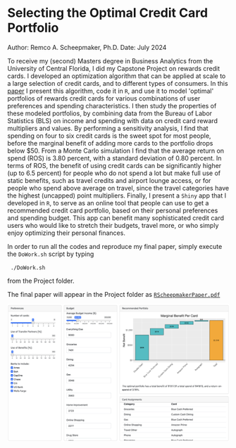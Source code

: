 # Selecting the Optimal Credit Card Portfolio

Author: Remco A. Scheepmaker, Ph.D.
Date: July 2024

To receive my (second) Masters degree in Business Analytics from the University of Central Florida, I did my Capstone Project on rewards credit cards. 
I developed an optimization algorithm that can be applied at scale to a large selection of credit cards, and to different types of consumers. 
In this [paper](RScheepmakerPaper.pdf) I present this algorithm, code it in `R`, and use it to model 'optimal' portfolios of rewards credit cards for various combinations of user preferences and spending characteristics. 
I then study the properties of these modeled portfolios, by combining data from the Bureau of Labor Statistics (BLS) on income and spending with data on credit card reward multipliers and values. 
By performing a sensitivity analysis, I find that spending on four to six credit cards is the sweet spot for most people, before the marginal benefit of adding more cards to the portfolio drops below $50. 
From a Monte Carlo simulation I find that the average return on spend (ROS) is 3.80 percent, with a standard deviation of 0.80 percent. 
In terms of ROS, the benefit of using credit cards can be significantly higher (up to 6.5 percent) for people who do not spend a lot but make full use of static benefits, such as travel credits and airport lounge access, or for people who spend above average on travel, since the travel categories have the highest (uncapped) point multipliers. 
Finally, I present a `Shiny` app that I developed in `R`, to serve as an
online tool that people can use to get a recommended credit card portfolio, based on their personal preferences and spending budget. 
This app can benefit many sophisticated credit card users who would like to stretch their budgets, travel more, or who simply enjoy optimizing their personal finances.

In order to run all the codes and 
reproduce my final paper, simply execute 
the `DoWork.sh` script by typing 
```
 ./DoWork.sh 
```
from the Project folder. 

The final paper will appear 
in the Project folder as [`RScheepmakerPaper.pdf`](RScheepmakerPaper.pdf)

<img src="Misc/ReMCCO.png" width="800"/>